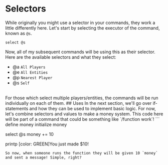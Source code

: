 # Selectors
While originally you might use a selector in your commands, they work a little differently here. Let's start by selecting the executor of the command, known as `@s`.
```
select @s
```
Now, all of my subsequent commands will be using this as their selector. Here are the available selectors and what they select:
* @a `All Players`
* @e `All Entities`
* @p `Nearest Player`
* @s `Self`
<br />
For those which select multiple players/entities, the commands will be run individually on each of them.
## Uses
In the next section, we'll go over if-statements and how they can be used to implement basic logic. For now, let's combine selectors and values to make a money system. This code here will be part of a command that could be something like `/function work`!
```
define money
initialize money

select @s
money += 10

printp [color: GREEN]You just made $10!
```
So now, when someone runs the function they will be given 10 `money` and sent a message! Simple, right?
